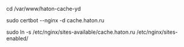 cd /var/www/haton-cache-yd

sudo certbot --nginx -d cache.haton.ru


sudo ln -s /etc/nginx/sites-available/cache.haton.ru /etc/nginx/sites-enabled/
